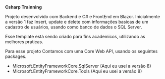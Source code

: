 <b>Csharp Trainning</b>

Projeto desenvolvido com Backend e C# e FrontEnd em Blazor.
Inicialmente a versão 1 faz Insert, update e delete com informações basicas de um cadastro de usuários, usando como banco de dados o SQL Server.

Esse template está sendo criado para fins academicos, utilizando as melhores praticas.

Para esse projeto Contamos com uma Core Web API, usando os seguintes packages.
- Microsoft.EntityFrameworkCore.SqlServer  (Aqui eu usei a versão 8)
- Microsoft.EntityFrameworkCore.Tools      (Aqui eu usei a versão 8)

